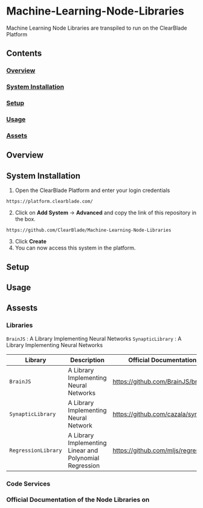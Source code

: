 # Machine-Learning-Node-Libraries
Machine Learning Node Libraries are transpiled to run on the ClearBlade Platform

## Contents

### [Overview](#overview-1)
### [System Installation](#system-installation)
### [Setup](#setup-1)
### [Usage](#usage-1)
### [Assets](#assets-1)

## Overview

## System Installation

1. Open the ClearBlade Platform and enter your login credentials
```
https://platform.clearblade.com/
```
2. Click on **Add System** -> **Advanced** and copy the link of this repository in the box.
```
https://github.com/ClearBlade/Machine-Learning-Node-Libraries
```
3. Click **Create**
4. You can now access this system in the platform.

## Setup

## Usage

## Assests

### Libraries 

``` BrainJS ``` : A Library Implementing Neural Networks
``` SynapticLibrary ``` : A Library Implementing Neural Networks 

| Library  | Description  | Official Documentation |   
|---|---|---|
| ``` BrainJS ```  | A Library Implementing Neural Networks | https://github.com/BrainJS/brain.js  |   
| ``` SynapticLibrary ``` | A Library Implementing Neural Network  | https://github.com/cazala/synaptic  | 
| ``` RegressionLibrary ```  | A Library Implementing Linear and Polynomial Regression  | https://github.com/mljs/regression  | 

### Code Services

### Official Documentation of the Node Libraries on
